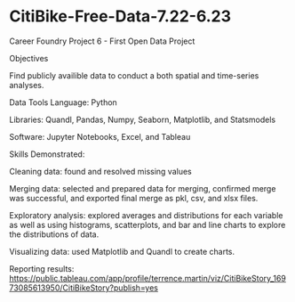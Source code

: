# CitiBike-Free-Data-7.22-6.23
Career Foundry Project 6 - First Open Data Project

Objectives

Find publicly availible data to conduct a both spatial and time-series analyses.

Data
Tools
Language: Python

Libraries: Quandl, Pandas, Numpy, Seaborn, Matplotlib, and Statsmodels

Software: Jupyter Notebooks, Excel, and Tableau

Skills Demonstrated:

Cleaning data: found and resolved missing values

Merging data:
selected and prepared data for merging, confirmed merge was successful, and exported final merge as pkl, csv, and xlsx files.

Exploratory analysis:
explored averages and distributions for each variable as well as using histograms, scatterplots, and bar and line charts to explore the distributions of data.

Visualizing data:
used Matplotlib and Quandl to create charts.

Reporting results:
https://public.tableau.com/app/profile/terrence.martin/viz/CitiBikeStory_16973085613950/CitiBikeStory?publish=yes
